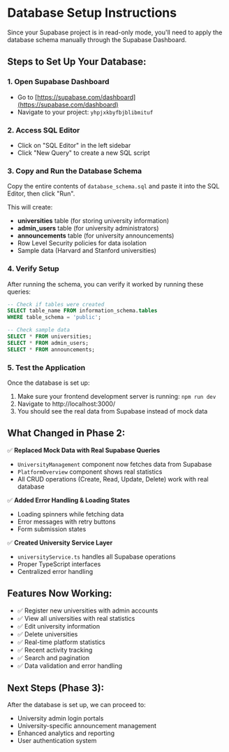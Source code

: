 # Database Setup Instructions

Since your Supabase project is in read-only mode, you'll need to apply the database schema manually through the Supabase Dashboard.

## Steps to Set Up Your Database:

### 1. Open Supabase Dashboard
- Go to [https://supabase.com/dashboard](https://supabase.com/dashboard)
- Navigate to your project: `yhpjxkbyfbjblibmituf`

### 2. Access SQL Editor
- Click on "SQL Editor" in the left sidebar
- Click "New Query" to create a new SQL script

### 3. Copy and Run the Database Schema
Copy the entire contents of `database_schema.sql` and paste it into the SQL Editor, then click "Run".

This will create:
- **universities** table (for storing university information)
- **admin_users** table (for university administrators)  
- **announcements** table (for university announcements)
- Row Level Security policies for data isolation
- Sample data (Harvard and Stanford universities)

### 4. Verify Setup
After running the schema, you can verify it worked by running these queries:

```sql
-- Check if tables were created
SELECT table_name FROM information_schema.tables 
WHERE table_schema = 'public';

-- Check sample data
SELECT * FROM universities;
SELECT * FROM admin_users;
SELECT * FROM announcements;
```

### 5. Test the Application
Once the database is set up:
1. Make sure your frontend development server is running: `npm run dev`
2. Navigate to http://localhost:3000/
3. You should see the real data from Supabase instead of mock data

## What Changed in Phase 2:

✅ **Replaced Mock Data with Real Supabase Queries**
- `UniversityManagement` component now fetches data from Supabase
- `PlatformOverview` component shows real statistics
- All CRUD operations (Create, Read, Update, Delete) work with real database

✅ **Added Error Handling & Loading States**
- Loading spinners while fetching data
- Error messages with retry buttons
- Form submission states

✅ **Created University Service Layer**
- `universityService.ts` handles all Supabase operations
- Proper TypeScript interfaces
- Centralized error handling

## Features Now Working:
- ✅ Register new universities with admin accounts
- ✅ View all universities with real statistics 
- ✅ Edit university information
- ✅ Delete universities
- ✅ Real-time platform statistics
- ✅ Recent activity tracking
- ✅ Search and pagination
- ✅ Data validation and error handling

## Next Steps (Phase 3):
After the database is set up, we can proceed to:
- University admin login portals
- University-specific announcement management
- Enhanced analytics and reporting
- User authentication system 